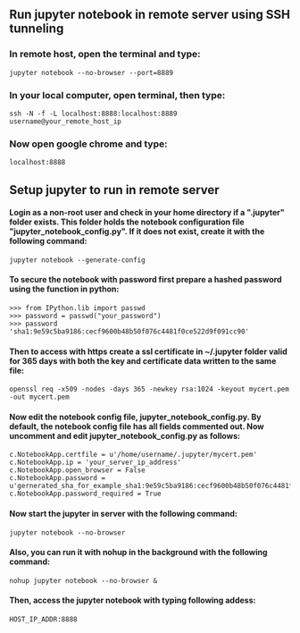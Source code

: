 ## Run jupyter notebook in remote server using SSH tunneling


### In remote host, open the terminal and type:

 ```jupyter notebook --no-browser --port=8889```
  
### In your local computer, open terminal, then type:
  
  `ssh -N -f -L localhost:8888:localhost:8889 username@your_remote_host_ip`
  
### Now open google chrome and type:
  
  `localhost:8888`

## Setup jupyter to run in remote server

#### Login as a non-root user and check in your home directory if a ".jupyter" folder exists. This folder holds the notebook configuration file "jupyter_notebook_config.py". If it does not exist, create it with the following command:
	
 `jupyter notebook --generate-config`

#### To secure the notebook with password first prepare a hashed password using the function in python:
	
 ```
 >>> from IPython.lib import passwd
 >>> password = passwd("your_password")
 >>> password
 'sha1:9e59c5ba9186:cecf9600b48b50f076c4481f0ce522d9f091cc90'
 ```

#### Then to access with https create a ssl certificate in ~/.jupyter folder valid for 365 days with both the key and certificate data written to the same file:

 `openssl req -x509 -nodes -days 365 -newkey rsa:1024 -keyout mycert.pem -out mycert.pem`

 #### Now edit the notebook config file, jupyter_notebook_config.py. By default, the notebook config file has all fields commented out. Now uncomment and edit jupyter_notebook_config.py as follows:

 ```
 c.NotebookApp.certfile = u'/home/username/.jupyter/mycert.pem'
 c.NotebookApp.ip = 'your_server_ip_address'
 c.NotebookApp.open_browser = False
 c.NotebookApp.password = u'gernerated_sha_for_example_sha1:9e59c5ba9186:cecf9600b48b50f076c4481f0ce522d9f091cc90'
 c.NotebookApp.password_required = True
 ```

 #### Now start the jupyter in server with the following command:

 `jupyter notebook --no-browser`

 #### Also, you can run it with nohup in the background with the following command:

 `nohup jupyter notebook --no-browser &`

 #### Then, access the jupyter notebook with typing following addess:

 `HOST_IP_ADDR:8888`
